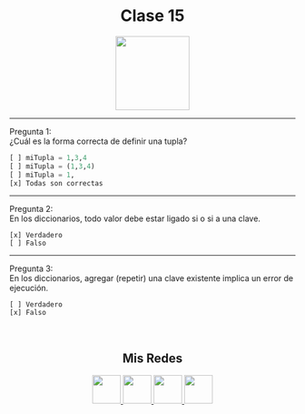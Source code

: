 <h1 align="center">Clase 15</h1>

<p align="center">
<img height=130px src="https://i.ibb.co/BL0pJF8/Polo.png"/>
</p>

-----------------------------------------------------------

Pregunta 1: <br>
¿Cuál es la forma correcta de definir una tupla?
```python
[ ] miTupla = 1,3,4
[ ] miTupla = (1,3,4)
[ ] miTupla = 1,
[x] Todas son correctas
```
-----------------------------------------------------------
Pregunta 2: <br>
En los diccionarios, todo valor debe estar ligado si o si a una clave.
```
[x] Verdadero
[ ] Falso
```
-----------------------------------------------------------
Pregunta 3: <br>
En los diccionarios, agregar (repetir) una clave existente implica un error de ejecución.
```
[ ] Verdadero
[x] Falso
```

<br>
<center>

<h2 align="center"> Mis Redes </h2>
<p  align="center">
<a href="https://www.linkedin.com/in/facundo-n-dubois-08b251184/" target="_blank">
  <img src="https://i.ibb.co/7VZQrXx/link.png" height=50px>
</a>
<a href="https://www.instagram.com/duboisfacu/" target="_blank">
  <img src="https://i.ibb.co/stNqbkw/ig.png" height=50px>
</a>
<a href="https://www.reddit.com/user/Stackden" target="_blank">
<img src="https://i.ibb.co/4T7YM0V/reddit.png" height=50px>
</a>
<a href="https://twitter.com/duboisfacu" target="_blank">
<img src="https://i.ibb.co/PxrxjS2/twitter.png" height=50px>
</a>
  </p>
</center>